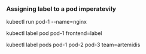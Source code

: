 ### Assigning label to a pod imperatevily


kubectl run pod-1 --name=nginx 

kubectl label pod pod-1 frontend=label

kubectl label pods pod-1 pod-2 pod-3 team=artemidis
